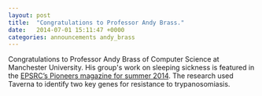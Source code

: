 ```yaml
---
layout: post
title:  "Congratulations to Professor Andy Brass."
date:   2014-07-01 15:11:47 +0000
categories: announcements andy_brass
---
```


Congratulations to Professor Andy Brass of Computer Science at Manchester University. His group's work on sleeping sickness is featured in the [EPSRC’s Pioneers magazine for summer 2014][epsrc]. The research used Taverna to identify two key genes for resistance to trypanosomiasis.﻿

[epsrc]: http://www.epsrc.ac.uk/newsevents/pubs/pioneer-edition-12-issued-june-2014/